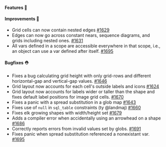 #### Features 🚀

#### Improvements 🧹

- Grid cells can now contain nested edges [#1629](https://github.com/terrastruct/d2/pull/1629)
- Edges can now go across constant nears, sequence diagrams, and grids including nested ones. [#1631](https://github.com/terrastruct/d2/pull/1631)
- All vars defined in a scope are accessible everywhere in that scope, i.e., an object can use a var defined after itself. [#1695](https://github.com/terrastruct/d2/pull/1695)

#### Bugfixes ⛑️

- Fixes a bug calculating grid height with only grid-rows and different horizontal-gap and vertical-gap values. [#1646](https://github.com/terrastruct/d2/pull/1646)
- Grid layout now accounts for each cell's outside labels and icons [#1624](https://github.com/terrastruct/d2/pull/1624)
- Grid layout now accounts for labels wider or taller than the shape and fixes default label positions for image grid cells. [#1670](https://github.com/terrastruct/d2/pull/1670)
- Fixes a panic with a spread substitution in a glob map [#1643](https://github.com/terrastruct/d2/pull/1643)
- Fixes use of `null` in `sql_table` constraints (ty @landmaj) [#1660](https://github.com/terrastruct/d2/pull/1660)
- Fixes elk growing shapes with width/height set [#1679](https://github.com/terrastruct/d2/pull/1679)
- Adds a compiler error when accidentally using an arrowhead on a shape [#1686](https://github.com/terrastruct/d2/pull/1686)
- Correctly reports errors from invalid values set by globs. [#1691](https://github.com/terrastruct/d2/pull/1691)
- Fixes panic when spread substitution referenced a nonexistant var. [#1695](https://github.com/terrastruct/d2/pull/1695)

